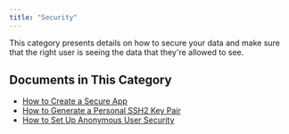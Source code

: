 ```yaml
---
title: "Security"
---
```


This category presents details on how to secure your data and make sure that the right user is seeing the data that they're allowed to see.

## Documents in This Category

* [How to Create a Secure App](create-a-secure-app)
* [How to Generate a Personal SSH2 Key Pair](generating-a-personal-ssh2-key-pair)
* [How to Set Up Anonymous User Security](set-up-anonymous-user-security)
